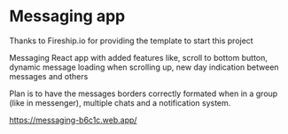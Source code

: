 # Messaging app

Thanks to Fireship.io for providing the template to start this project 

Messaging React app with added features like, scroll to bottom button, dynamic message loading when scrolling up, new day indication between messages and others

Plan is to have the messages borders correctly formated when in a group (like in messenger), multiple chats and a notification system.

https://messaging-b6c1c.web.app/